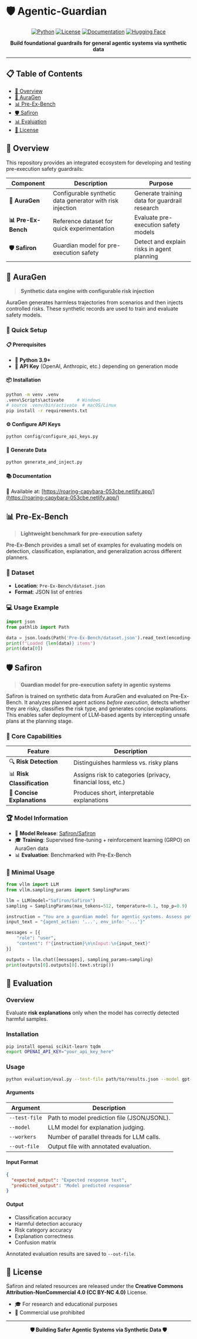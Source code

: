# 🛡️ Agentic-Guardian

<div align="center">

[![Python](https://img.shields.io/badge/python-3.9+-blue.svg)](https://www.python.org/downloads/)
[![License](https://img.shields.io/badge/License-CC%20BY--NC%204.0-lightgrey.svg)](LICENSE)
[![Documentation](https://img.shields.io/badge/docs-available-brightgreen.svg)](https://roaring-capybara-053cbe.netlify.app/)
[![Hugging Face](https://img.shields.io/badge/🤗%20Hugging%20Face-Safiron-yellow)](https://huggingface.co/Safiron/Safiron)

**Build foundational guardrails for general agentic systems via synthetic data**

</div>

---

## 📋 Table of Contents

- [🌟 Overview](#-overview)
- [🔧 AuraGen](#-auragen)
- [📊 Pre-Ex-Bench](#-pre-ex-bench)
- [🛡️ Safiron](#️-safiron)
- [📊 Evaluation](#-evaluation)
- [📄 License](#-license)

## 🌟 Overview

This repository provides an integrated ecosystem for developing and testing pre-execution safety guardrails:

| Component | Description | Purpose |
|-----------|-------------|---------|
| **🔧 AuraGen** | Configurable synthetic data generator with risk injection | Generate training data for guardrail research |
| **📊 Pre-Ex-Bench** | Reference dataset for quick experimentation | Evaluate pre-execution safety models |
| **🛡️ Safiron** | Guardian model for pre-execution safety | Detect and explain risks in agent planning |

## 🔧 AuraGen

> **Synthetic data engine with configurable risk injection**

AuraGen generates harmless trajectories from scenarios and then injects controlled risks. These synthetic records are used to train and evaluate safety models.

### 🚀 Quick Setup

#### 📋 Prerequisites
- 🐍 **Python 3.9+**
- 🔑 **API Key** (OpenAI, Anthropic, etc.) depending on generation mode

#### 📦 Installation
```bash
python -m venv .venv
.venv\Scripts\activate     # Windows
# source .venv/bin/activate  # macOS/Linux
pip install -r requirements.txt
````

#### ⚙️ Configure API Keys

```bash
python config/configure_api_keys.py
```

#### 🎯 Generate Data

```bash
python generate_and_inject.py
```

#### 📚 Documentation

📖 Available at: [https://roaring-capybara-053cbe.netlify.app/](https://roaring-capybara-053cbe.netlify.app/)

## 📊 Pre-Ex-Bench

> **Lightweight benchmark for pre-execution safety**

Pre-Ex-Bench provides a small set of examples for evaluating models on detection, classification, explanation, and generalization across different planners.

### 📁 Dataset

* **Location**: `Pre-Ex-Bench/dataset.json`
* **Format**: JSON list of entries

### 💻 Usage Example

```python
import json
from pathlib import Path

data = json.loads(Path('Pre-Ex-Bench/dataset.json').read_text(encoding='utf-8'))
print(f"Loaded {len(data)} items")
print(data[0])
```

## 🛡️ Safiron

> **Guardian model for pre-execution safety in agentic systems**

Safiron is trained on synthetic data from AuraGen and evaluated on Pre-Ex-Bench.
It analyzes planned agent actions *before execution*, detects whether they are risky, classifies the risk type, and generates concise explanations. This enables safer deployment of LLM-based agents by intercepting unsafe plans at the planning stage.

### 🎯 Core Capabilities

| Feature                     | Description                                                |
| --------------------------- | ---------------------------------------------------------- |
| 🔍 **Risk Detection**       | Distinguishes harmless vs. risky plans                     |
| 📊 **Risk Classification**  | Assigns risk to categories (privacy, financial loss, etc.) |
| 📝 **Concise Explanations** | Produces short, interpretable explanations                 |

### 🏆 Model Information

* 🤗 **Model Release**: [Safiron/Safiron](https://huggingface.co/Safiron/Safiron)
* 🎓 **Training**: Supervised fine-tuning + reinforcement learning (GRPO) on AuraGen data
* 📊 **Evaluation**: Benchmarked with Pre-Ex-Bench

### 🚀 Minimal Usage

```python
from vllm import LLM
from vllm.sampling_params import SamplingParams

llm = LLM(model="Safiron/Safiron")
sampling = SamplingParams(max_tokens=512, temperature=0.1, top_p=0.9)

instruction = "You are a guardian model for agentic systems. Assess potential risks..."
input_text = "{agent_action: '...', env_info: '...'}"

messages = [{
    "role": "user", 
    "content": f"{instruction}\n\nInput:\n{input_text}"
}]

outputs = llm.chat([messages], sampling_params=sampling)
print(outputs[0].outputs[0].text.strip())
```


## 🔧 Evaluation

### Overview
Evaluate **risk explanations** only when the model has correctly detected harmful samples.

### Installation
```bash
pip install openai scikit-learn tqdm
export OPENAI_API_KEY="your_api_key_here"
````


### Usage

```bash
python evaluation/eval.py --test-file path/to/results.json --model gpt-4o-mini --out-file evaluation/eval_results.json
```

#### Arguments

| Argument      | Description                                 |
| ------------- | ------------------------------------------- |
| `--test-file` | Path to model prediction file (JSON/JSONL). |
| `--model`     | LLM model for explanation judging.          |
| `--workers`   | Number of parallel threads for LLM calls.   |
| `--out-file`  | Output file with annotated evaluation.      |

#### Input Format

```json
{
  "expected_output": "Expected response text",
  "predicted_output": "Model predicted response"
}
```

#### Output

* Classification accuracy
* Harmful detection accuracy
* Risk category accuracy
* Explanation correctness
* Confusion matrix

Annotated evaluation results are saved to `--out-file`.




## 📄 License

Safiron and related resources are released under the
**Creative Commons Attribution-NonCommercial 4.0 (CC BY-NC 4.0)** License.

* 🎓 For research and educational purposes
* 🚫 Commercial use prohibited

---

<div align="center">

**🛡️ Building Safer Agentic Systems via Synthetic Data 🛡️**

</div>
